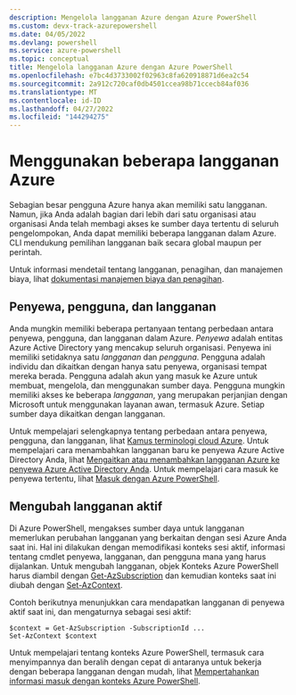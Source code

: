 ```yaml
---
description: Mengelola langganan Azure dengan Azure PowerShell
ms.custom: devx-track-azurepowershell
ms.date: 04/05/2022
ms.devlang: powershell
ms.service: azure-powershell
ms.topic: conceptual
title: Mengelola langganan Azure dengan Azure PowerShell
ms.openlocfilehash: e7bc4d3733002f02963c8fa620918871d6ea2c54
ms.sourcegitcommit: 2a912c720caf0db4501ccea98b71ccecb84af036
ms.translationtype: MT
ms.contentlocale: id-ID
ms.lasthandoff: 04/27/2022
ms.locfileid: "144294275"
---
```

# <a name="use-multiple-azure-subscriptions"></a>Menggunakan beberapa langganan Azure

Sebagian besar pengguna Azure hanya akan memiliki satu langganan. Namun, jika Anda adalah bagian dari lebih dari satu organisasi atau organisasi Anda telah membagi akses ke sumber daya tertentu di seluruh pengelompokan, Anda dapat memiliki beberapa langganan dalam Azure. CLI mendukung pemilihan langganan baik secara global maupun per perintah.

Untuk informasi mendetail tentang langganan, penagihan, dan manajemen biaya, lihat [dokumentasi manajemen biaya dan penagihan](/azure/billing/).

## <a name="tenants-users-and-subscriptions"></a>Penyewa, pengguna, dan langganan

Anda mungkin memiliki beberapa pertanyaan tentang perbedaan antara penyewa, pengguna, dan langganan dalam Azure. _Penyewa_ adalah entitas Azure Active Directory yang mencakup seluruh organisasi. Penyewa ini memiliki setidaknya satu _langganan_ dan _pengguna_. Pengguna adalah individu dan dikaitkan dengan hanya satu penyewa, organisasi tempat mereka berada. Pengguna adalah akun yang masuk ke Azure untuk membuat, mengelola, dan menggunakan sumber daya. Pengguna mungkin memiliki akses ke beberapa _langganan_, yang merupakan perjanjian dengan Microsoft untuk menggunakan layanan awan, termasuk Azure. Setiap sumber daya dikaitkan dengan langganan.

Untuk mempelajari selengkapnya tentang perbedaan antara penyewa, pengguna, dan langganan, lihat [Kamus terminologi cloud Azure](/azure/azure-glossary-cloud-terminology). Untuk mempelajari cara menambahkan langganan baru ke penyewa Azure Active Directory Anda, lihat [Mengaitkan atau menambahkan langganan Azure ke penyewa Azure Active Directory Anda](/azure/active-directory/active-directory-how-subscriptions-associated-directory).
Untuk mempelajari cara masuk ke penyewa tertentu, lihat [Masuk dengan Azure PowerShell](/powershell/azure/authenticate-azureps).

## <a name="change-the-active-subscription"></a>Mengubah langganan aktif

Di Azure PowerShell, mengakses sumber daya untuk langganan memerlukan perubahan langganan yang berkaitan dengan sesi Azure Anda saat ini. Hal ini dilakukan dengan memodifikasi konteks sesi aktif, informasi tentang cmdlet penyewa, langganan, dan pengguna mana yang harus dijalankan. Untuk mengubah langganan, objek Konteks Azure PowerShell harus diambil dengan [Get-AzSubscription](/powershell/module/az.accounts/get-azsubscription) dan kemudian konteks saat ini diubah dengan [Set-AzContext](/powershell/module/az.accounts/set-azcontext).

Contoh berikutnya menunjukkan cara mendapatkan langganan di penyewa aktif saat ini, dan mengaturnya sebagai sesi aktif:

```powershell-interactive
$context = Get-AzSubscription -SubscriptionId ...
Set-AzContext $context
```

Untuk mempelajari tentang konteks Azure PowerShell, termasuk cara menyimpannya dan beralih dengan cepat di antaranya untuk bekerja dengan beberapa langganan dengan mudah, lihat [Mempertahankan informasi masuk dengan konteks Azure PowerShell](context-persistence.md).
